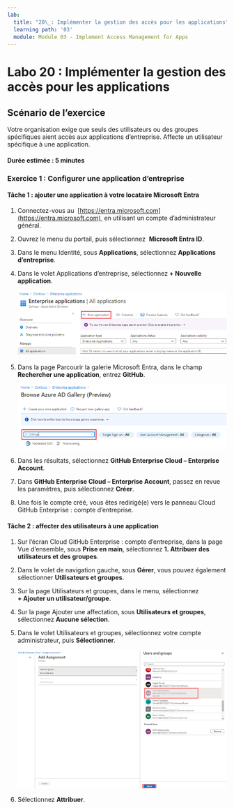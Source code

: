 ```yaml
---
lab:
  title: "20\_: Implémenter la gestion des accès pour les applications"
  learning path: '03'
  module: Module 03 - Implement Access Management for Apps
---
```


# Labo 20 : Implémenter la gestion des accès pour les applications

## Scénario de l’exercice

Votre organisation exige que seuls des utilisateurs ou des groupes spécifiques aient accès aux applications d’entreprise. Affecte un utilisateur spécifique à une application.

#### Durée estimée : 5 minutes

### Exercice 1 : Configurer une application d’entreprise

#### Tâche 1 : ajouter une application à votre locataire Microsoft Entra

1. Connectez-vous au  [https://entra.microsoft.com](https://entra.microsoft.com)  en utilisant un compte d’administrateur général.

2. Ouvrez le menu du portail, puis sélectionnez  **Microsoft Entra ID**.

3. Dans le menu Identité, sous **Applications**, sélectionnez **Applications d’entreprise**.

4. Dans le volet Applications d’entreprise, sélectionnez **+ Nouvelle application**.

    ![Image de l’écran affichant la page Applications d’entreprise avec la nouvelle application mise en surbrillance.](./media/lp3-mod1-new-enterprise-application.png)

5. Dans la page Parcourir la galerie Microsoft Entra, dans le champ **Rechercher une application**, entrez **GitHub**.

    ![Image de l’écran affichant la page Parcourir la Bibliothèque Microsoft Entra avec la zone de recherche mise en surbrillance.](./media/lp3-mod1-azure-ad-gallery-search.png)

6. Dans les résultats, sélectionnez **GitHub Enterprise Cloud – Enterprise Account**.

7. Dans **GitHub Enterprise Cloud – Enterprise Account**, passez en revue les paramètres, puis sélectionnez **Créer**.

8. Une fois le compte créé, vous êtes redirigé(e) vers le panneau Cloud GitHub Enterprise : compte d’entreprise.

#### Tâche 2 : affecter des utilisateurs à une application

1. Sur l’écran Cloud GitHub Enterprise : compte d’entreprise, dans la page Vue d’ensemble, sous **Prise en main**, sélectionnez **1. Attribuer des utilisateurs et des groupes**.

2. Dans le volet de navigation gauche, sous **Gérer**, vous pouvez également sélectionner **Utilisateurs et groupes**.

3. Sur la page Utilisateurs et groupes, dans le menu, sélectionnez **+ Ajouter un utilisateur/groupe**.

4. Sur la page Ajouter une affectation, sous **Utilisateurs et groupes**, sélectionnez **Aucune sélection**.

5. Dans le volet Utilisateurs et groupes, sélectionnez votre compte administrateur, puis **Sélectionner**.

    ![Image d’écran affichant l’ajout d’une attribution de compte d’utilisateur à une application avec le bouton Sélectionner mis en surbrillance. ](./media/lp3-mod1-add-app-assignment.png)

6. Sélectionnez **Attribuer**.

